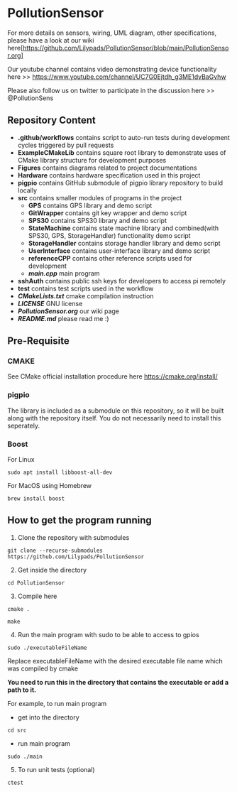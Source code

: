 # PollutionSensor

For more details on sensors, wiring, UML diagram, other specifications, please have a look at our wiki here[https://github.com/Lilypads/PollutionSensor/blob/main/PollutionSensor.org]

Our youtube channel contains video demonstrating device functionality here >> https://www.youtube.com/channel/UC7G0Ejtdh_g3ME1dvBaGvhw

Please also follow us on twitter to participate in the discussion here >> @PollutionSens

## Repository Content

* __.github/workflows__ contains script to auto-run tests during development cycles triggered by pull requests
* __ExampleCMakeLib__  contains square root library to demonstrate uses of CMake library structure for development purposes
* __Figures__ contains diagrams related to project documentations
* __Hardware__ contains hardware specification used in this project
* __pigpio__ contains GitHub submodule of pigpio library repository to build locally
* __src__ contains smaller modules of programs in the project
    * __GPS__ contains GPS library and demo script
    * __GitWrapper__ contains git key wrapper and demo script
    * __SPS30__ contains SPS30 library and demo script
    * __StateMachine__ contains state machine library and combined(with SPS30, GPS, StorageHandler) functionality demo script
    * __StorageHandler__ contains storage handler library and demo script
    * __UserInterface__ contains user-interface library and demo script
    * __referenceCPP__ contains other reference scripts used for development
    * *__main.cpp__* main program
* __sshAuth__ contains public ssh keys for developers to access pi remotely
* __test__ contains test scripts used in the workflow
* *__CMakeLists.txt__* cmake compilation instruction
* *__LICENSE__* GNU license
* *__PollutionSensor.org__* our wiki page
* *__README.md__* please read me :)

## Pre-Requisite

### CMAKE

See CMake official installation procedure here https://cmake.org/install/ 

### pigpio

The library is included as a submodule on this repository, so it will be built along with the repository itself. You do not necessarily need to install this seperately.

### Boost

For Linux

`sudo apt install libboost-all-dev`

For MacOS using Homebrew

`brew install boost`

## How to get the program running

1. Clone the repository with submodules

`git clone --recurse-submodules https://github.com/Lilypads/PollutionSensor`

2. Get inside the directory

`cd PollutionSensor`

3. Compile here

`cmake .`

`make`

4. Run the main program with sudo to be able to access to gpios

`sudo ./executableFileName`

Replace executableFileName with the desired executable file name which was compiled by cmake

__You need to run this in the directory that contains the executable or add a path to it.__

For example, to run main program

* get into the directory

`cd src`

* run main program

`sudo ./main`

5. To run unit tests (optional)

`ctest`
